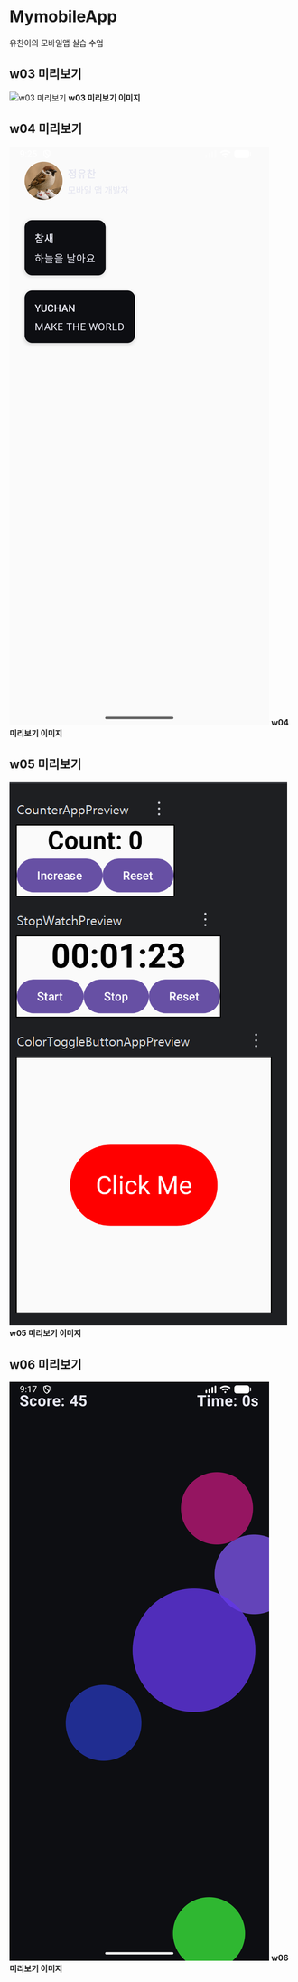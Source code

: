 # MymobileApp
유찬이의 모바일앱 실습 수업

## w03 미리보기
![w03 미리보기](https://github.com/ckato2785/MymobileApp/blob/blob/main/w03/w03_preview.png)
**w03 미리보기 이미지**

## w04 미리보기
![w04 미리보기](https://github.com/ckato2785/MymobileApp/blob/main/w04/w04_preview.png)
**w04 미리보기 이미지**

## w05 미리보기
![w05 미리보기](https://github.com/ckato2785/MymobileApp/blob/main/w05/w05_preview.png)
**w05 미리보기 이미지**

## w06 미리보기
![w06 미리보기](https://github.com/ckato2785/MymobileApp/blob/main/w06/w06_preview.png)
**w06 미리보기 이미지**
